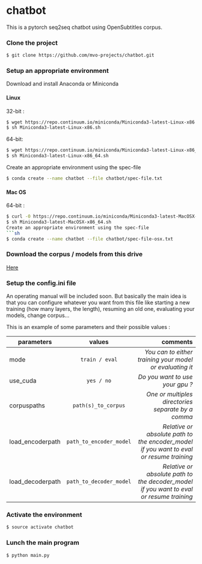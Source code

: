 # chatbot
This is a pytorch seq2seq chatbot using OpenSubtitles corpus.

### Clone the project
```sh
$ git clone https://github.com/mvo-projects/chatbot.git
```

### Setup an appropriate environment
Download and install Anaconda or Miniconda

#### Linux
32-bit :
```sh
$ wget https://repo.continuum.io/miniconda/Miniconda3-latest-Linux-x86.sh
$ sh Miniconda3-latest-Linux-x86.sh
```
64-bit:
```sh
$ wget https://repo.continuum.io/miniconda/Miniconda3-latest-Linux-x86_64.sh
$ sh Miniconda3-latest-Linux-x86_64.sh
```
Create an appropriate environment using the spec-file
```sh
$ conda create --name chatbot --file chatbot/spec-file.txt
```

#### Mac OS

64-bit :
```sh
$ curl -0 https://repo.continuum.io/miniconda/Miniconda3-latest-MacOSX-x86_64.sh
$ sh Miniconda3-latest-MacOSX-x86_64.sh
Create an appropriate environment using the spec-file
```sh
$ conda create --name chatbot --file chatbot/spec-file-osx.txt
```

### Download the corpus / models from this drive
[Here](https://drive.google.com/open?id=1BqaIDIR2vJMMCgrFuKBtPo9Px_QXqw2n)

### Setup the config.ini file
An operating manual will be included soon.
But basically the main idea is that you can configure whatever you want from this file like starting a new training (how many layers, the length), resuming an old one, evaluating your models, change corpus... 

This is an example of some parameters and their possible values :

| parameters       | values                  | comments                                                                                |
| ---------------- |:-----------------------:| ---------------------------------------------------------------------------------------:|
| mode             | `train / eval`          | *You can to either training your model or evaluating it*                                |
| use_cuda         | `yes / no`              | *Do you want to use your gpu ?*                                                         |
| corpuspaths      | `path(s)_to_corpus`     | *One or multiples directories separate by a comma*                                      |
| load_encoderpath | `path_to_encoder_model` | *Relative or absolute path to the encoder_model if you want to eval or resume training* |
| load_decoderpath | `path_to_decoder_model` | *Relative or absolute path to the decoder_model if you want to eval or resume training* |

### Activate the environment
```sh
$ source activate chatbot
```

### Lunch the main program
```sh
$ python main.py
```
